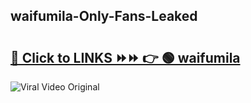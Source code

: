 
 ## waifumila-Only-Fans-Leaked

# <h2><a href="https://clipsfans.com/waifumila&ref=git">🔗 Click to LINKS ⏩⏩ 👉 🟢 waifumila </a></h2>

<a href="https://clipsfans.com/waifumila&ref=git" rel="nofollow" data-target="animated-image.originalLink"><img src="https://i.ibb.co.com/xMMVF88/686577567.gif" alt="Viral Video Original" style="max-width: 100%; display: inline-block;" data-target="animated-image.originalImage"></a>
